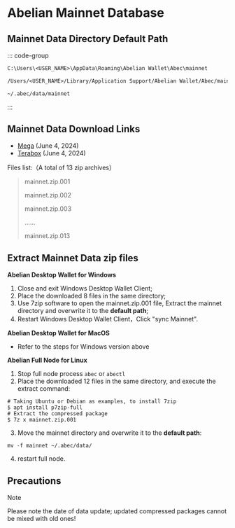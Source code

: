 # Abelian Mainnet Database

## Mainnet Data Directory Default Path

::: code-group

```txt [Windows]
C:\Users\<USER_NAME>\AppData\Roaming\Abelian Wallet\Abec\mainnet
```

```txt [MacOS]
/Users/<USER_NAME>/Library/Application Support/Abelian Wallet/Abec/mainnet
```

```txt [Linux]
~/.abec/data/mainnet
```
:::

## Mainnet Data Download Links
* [Mega](https://mega.nz/folder/gydxkZgS#GNDGHyBlGOJzo_G27b9V9w) (June 4, 2024)
* [Terabox](https://teraboxapp.com/s/1Dge3NT_4zoLMteg8IXygqw) (June 4, 2024)

Files list:（A total of 13 zip archives）
> mainnet.zip.001
>
> mainnet.zip.002
>
> mainnet.zip.003
>
> ......
> 
> mainnet.zip.013

## Extract Mainnet Data zip files
**Abelian Desktop Wallet for Windows**
1. Close and exit Windows Desktop Wallet Client;
2. Place the downloaded 8 files in the same directory;
3. Use 7zip software to open the mainnet.zip.001 file, Extract the mainnet directory and overwrite it to the **default path**;
4. Restart Windows Desktop Wallet Client，Click "sync Mainnet".

**Abelian Desktop Wallet for MacOS**
 - Refer to the steps for Windows version above

**Abelian Full Node for Linux**
1. Stop full node process `abec` or `abectl`
2. Place the downloaded 12 files in the same directory, and execute the extract command:
```
# Taking Ubuntu or Debian as examples, to install 7zip
$ apt install p7zip-full
# Extract the compressed package
$ 7z x mainnet.zip.001
```
3. Move the mainnet directory and overwrite it to the **default path**:
```
mv -f mainnet ~/.abec/data/
```
4. restart full node.

## Precautions

> [!NOTE]
> Please note the date of data update; updated compressed packages cannot be mixed with old ones!